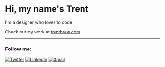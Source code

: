 # Hi, my name's Trent

I'm a designer who loves to code

Check out my work at <a href="https://djreider.com/" target="_blank"> trentbrew.com </a>

--- 

### Follow me:

<div align="left">
   <a href="https://twitter.com/trent_brew"><img alt="Twitter" src="https://raw.githubusercontent.com/trentbrew/portfolio2022/826bc60a5b2adf48f4786d570975d5bec034ce4b/src/assets/icons/t.svg"/></a>
  <a href="https://www.linkedin.com/in/david-reider-408578165/"><img alt="LinkedIn" src="https://github.com/trentbrew/portfolio2022/blob/main/src/assets/icons/in.png?raw=true"/></a>
  <a href="mailto:hello@trentbrew.com"><img alt="Gmail" src="https://raw.githubusercontent.com/trentbrew/portfolio2022/826bc60a5b2adf48f4786d570975d5bec034ce4b/src/assets/icons/mail2.svg"/></a>
</div>
